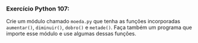 ### Exercício Python 107:
Crie um módulo chamado `moeda.py` que
tenha as funções incorporadas `aumentar()`, `diminuir()`, `dobro()` e `metade()`. 
Faça também um programa que importe esse módulo e use algumas dessas funções.